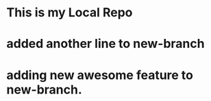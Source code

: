 # This is my Local Repo 
# added another line to new-branch
# adding new awesome feature to new-branch.